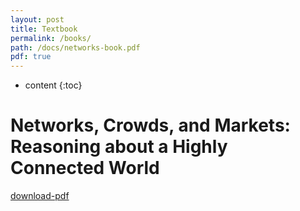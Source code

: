 ```yaml
---
layout: post
title: Textbook
permalink: /books/
path: /docs/networks-book.pdf
pdf: true
---
```


* content
{:toc}

# Networks, Crowds, and Markets: Reasoning about a Highly Connected World

[download-pdf](/ns/docs/networks-book.pdf)



